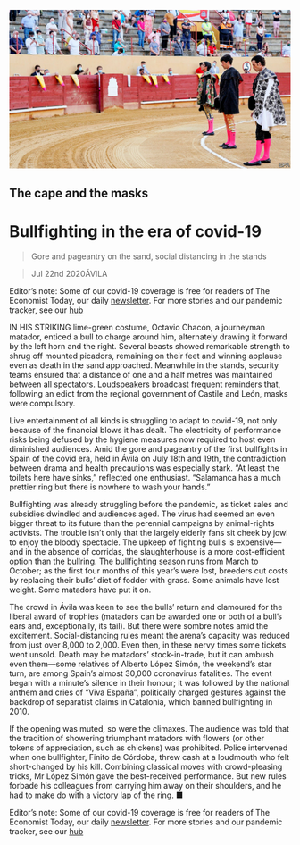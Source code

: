 ![](./images/20200725_BKP001_0.jpg)

## The cape and the masks

# Bullfighting in the era of covid-19

> Gore and pageantry on the sand, social distancing in the stands

> Jul 22nd 2020ÁVILA

Editor’s note: Some of our covid-19 coverage is free for readers of The Economist Today, our daily [newsletter](https://www.economist.com/https://my.economist.com/user#newsletter). For more stories and our pandemic tracker, see our [hub](https://www.economist.com//news/2020/03/11/the-economists-coverage-of-the-coronavirus)

IN HIS STRIKING lime-green costume, Octavio Chacón, a journeyman matador, enticed a bull to charge around him, alternately drawing it forward by the left horn and the right. Several beasts showed remarkable strength to shrug off mounted picadors, remaining on their feet and winning applause even as death in the sand approached. Meanwhile in the stands, security teams ensured that a distance of one and a half metres was maintained between all spectators. Loudspeakers broadcast frequent reminders that, following an edict from the regional government of Castile and León, masks were compulsory.

Live entertainment of all kinds is struggling to adapt to covid-19, not only because of the financial blows it has dealt. The electricity of performance risks being defused by the hygiene measures now required to host even diminished audiences. Amid the gore and pageantry of the first bullfights in Spain of the covid era, held in Ávila on July 18th and 19th, the contradiction between drama and health precautions was especially stark. “At least the toilets here have sinks,” reflected one enthusiast. “Salamanca has a much prettier ring but there is nowhere to wash your hands.”

Bullfighting was already struggling before the pandemic, as ticket sales and subsidies dwindled and audiences aged. The virus had seemed an even bigger threat to its future than the perennial campaigns by animal-rights activists. The trouble isn’t only that the largely elderly fans sit cheek by jowl to enjoy the bloody spectacle. The upkeep of fighting bulls is expensive—and in the absence of corridas, the slaughterhouse is a more cost-efficient option than the bullring. The bullfighting season runs from March to October; as the first four months of this year’s were lost, breeders cut costs by replacing their bulls’ diet of fodder with grass. Some animals have lost weight. Some matadors have put it on.

The crowd in Ávila was keen to see the bulls’ return and clamoured for the liberal award of trophies (matadors can be awarded one or both of a bull’s ears and, exceptionally, its tail). But there were sombre notes amid the excitement. Social-distancing rules meant the arena’s capacity was reduced from just over 8,000 to 2,000. Even then, in these nervy times some tickets went unsold. Death may be matadors’ stock-in-trade, but it can ambush even them—some relatives of Alberto López Simón, the weekend’s star turn, are among Spain’s almost 30,000 coronavirus fatalities. The event began with a minute’s silence in their honour; it was followed by the national anthem and cries of “Viva España”, politically charged gestures against the backdrop of separatist claims in Catalonia, which banned bullfighting in 2010.

If the opening was muted, so were the climaxes. The audience was told that the tradition of showering triumphant matadors with flowers (or other tokens of appreciation, such as chickens) was prohibited. Police intervened when one bullfighter, Finito de Córdoba, threw cash at a loudmouth who felt short-changed by his kill. Combining classical moves with crowd-pleasing tricks, Mr López Simón gave the best-received performance. But new rules forbade his colleagues from carrying him away on their shoulders, and he had to make do with a victory lap of the ring. ■

Editor’s note: Some of our covid-19 coverage is free for readers of The Economist Today, our daily [newsletter](https://www.economist.com/https://my.economist.com/user#newsletter). For more stories and our pandemic tracker, see our [hub](https://www.economist.com//news/2020/03/11/the-economists-coverage-of-the-coronavirus)